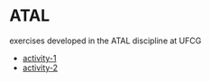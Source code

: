 # ATAL
exercises developed in the ATAL discipline at UFCG

 - [activity-1](https://github.com/ibiaalice/ATAL/blob/main/activity-1.md)
 - [activity-2](https://github.com/ibiaalice/ATAL/blob/main/activity-2.md)
